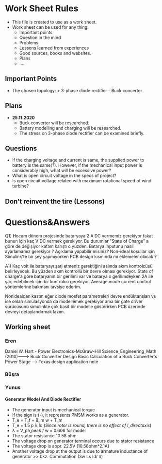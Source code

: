 # Work Sheet Rules
* This file is created to use as a work sheet.
* Work sheet can be used for any thing:
  * Important points
  * Question in the mind
  * Problems
  * Lessons learned from experiences
  * Good sources, books and websites.
  * Plans
  * ....

## Important Points
- The chosen topology: > 3-phase diode rectifier - Buck concerter
## Plans
- **25.11.2020**
  - Buck converter will be researched. 
  - Battery modelling and charging will be researched.
  - The stress on 3-phase diode rectifier can be examined briefly.
## Questions
- If the charging voltage and current is same, the supplied power to battery is the same(?). However, if the mechanical input power is considerably high,
what will be excessive power?
- What is open circuit voltage in the specs of project?
 - Is open circuit voltage related with maximum rotational speed of wind turbine?
## Don't reinvent the tire (Lessons)

# Questions&Answers

Q1) Hocam dönem projesinde bataryaya 2 A DC vermemiz gerekiyor fakat bunun 
için kaç V DC vermek gerekiyor. Bu durumlar "State of Charge" a göre 
de değişiyor kafam karıştı o yüzden. Batarya inputunu nasıl 
ayarlamamız gerekiyor ? Açıklama yapabilir misiniz?
Non-ideal koşullar için Simulink'te bir şey yapmıyorken PCB design 
kısmında mı eklemeler olacak ?

A1)
Kaç volt ile bataryayı şarj etmeniz gerektiğini aslında akım kontrolcüsü belirleyecek. Bu yüzden akım kontrollü bir devre olması gerekiyor. State of charge'a göre bataryanın bir gerilimi var ve batarya o gerilimdeyken 2A ile şarj edebilmek için bir kontrolcü gerekiyor. Average mode current control yöntemlerine bakmanı tavsiye ederim. 

Nonidealdan kastın eğer diode mosfet parametreleri devre endüktansları vs ise onları simülasyonda da modellemek gerekiyor ama bir gate driver sürücüsünü simulinkte çok basit bir modelle gösterirken PCB üzerinde devreyi detaylandırmak lazım.



## Working sheet
### Eren

Daniel W. Hart - Power Electronics-McGraw-Hill Science_Engineering_Math (2010)---> Buck Converter Design
Basic Calculation of a Buck Converter's Power Stage --> Texas design application note

### Büşra
### Yunus
#### Generator Model And Diode Rectifier
- The generator input is mechanical torque
 - If the sign is (-), it represents PMSM works as a generator.
 - T_e = T_f + B_m w + T_m
 - T_e = 1.5 p λ Iq (*Since rotor is round, there is no effect of I_directaxis*)
 - λ = V_ph,peak / w = 0.606 for model
- The stator resistance 10.58 ohm 
 - The voltage drop on generator terminal occurs due to stator resistance
 - The voltage drop is appr. 22.5V (10.58ohm*2.1A)
 - Another voltage drop at the output is due to armature inductance of generator >> bkz. Commutation (3w Ls Id/ π)
 
